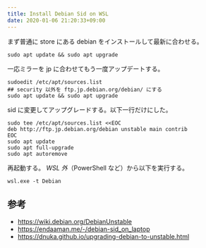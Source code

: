 ```yaml
---
title: Install Debian Sid on WSL
date: 2020-01-06 21:20:33+09:00
---
```



まず普通に store にある debian をインストールして最新に合わせる。

```shell
sudo apt update && sudo apt upgrade
```


一応ミラーを jp に合わせてもう一度アップデートする。

```shell
sudoedit /etc/apt/sources.list
## security 以外を ftp.jp.debian.org/debian/ にする
sudo apt update && sudo apt upgrade
```

sid に変更してアップグレードする。以下一行だけにした。

```shell
sudo tee /etc/apt/sources.list <<EOC
deb http://ftp.jp.debian.org/debian unstable main contrib
EOC
sudo apt update
sudo apt full-upgrade
sudo apt autoremove
```

再起動する。 *WSL 外*（PowerShell など）から以下を実行する。

```shell
wsl.exe -t Debian
```


## 参考

- <https://wiki.debian.org/DebianUnstable>
- <https://endaaman.me/-/debian-sid_on_laptop>
- <https://dnuka.github.io/upgrading-debian-to-unstable.html>
